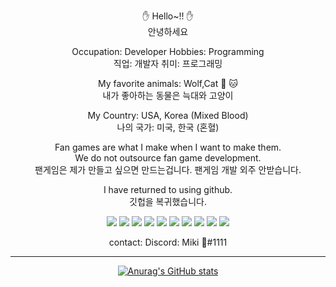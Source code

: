 <div align=center>

✋ Hello~!! ✋
<br>안녕하세요

Occupation: Developer Hobbies: Programming
<br>직업: 개발자 취미: 프로그래밍

My favorite animals: Wolf,Cat 🐺 🐱
<br>내가 좋아하는 동물은 늑대와 고양이
  
My Country: USA, Korea (Mixed Blood)
<br>나의 국가: 미국, 한국 (혼혈)
  
Fan games are what I make when I want to make them.
<br>We do not outsource fan game development.
<br>팬게임은 제가 만들고 싶으면 만드는겁니다. 팬게임 개발 외주 안받습니다.

I have returned to using github.
<br>깃헙을 복귀했습니다.

<a href="https://java.com/ko/download/ie_manual.jsp?locale=ko"><img src="https://img.shields.io/badge/Java-orange?style=flat-square&logo=Java&logoColor=white"/></a> <a href="https://www.ecma-international.org/publications-and-standards/standards/ecma-262/"><img src="https://img.shields.io/badge/JavaScript-orange?style=flat-square&logo=JavaScript&logoColor=white"/></a> <a href="https://devgear.co.kr/archives/products/delphi"><img src="https://img.shields.io/badge/Delphi-EE1F35?style=flat-square&logo=Delphi&logoColor=white"/></a> <a href="https://coffeescript.org/"><img src="https://img.shields.io/badge/CoffeeScript-2F2625?style=flat-square&logo=CoffeeScript&logoColor=white"/></a> <a href="https://www.python.org/downloads/"><img src="https://img.shields.io/badge/Python-3766AB?style=flat-square&logo=Python&logoColor=white"/></a> <a href="https://www.php.net/"><img src="https://img.shields.io/badge/PHP-777BB4?style=flat-square&logo=PHP&logoColor=white"/></a> <a href="https://github.com/PrettyGaeul"><img src="https://img.shields.io/badge/HTML5-E34F26?style=flat-square&logo=HTML5&logoColor=white"/></a> <a href="https://lesscss.org/"><img src="https://img.shields.io/badge/Less-1D365D?style=flat-square&logo=Less&logoColor=white"/></a> <a href="https://en.cppreference.com/w/"><img src="https://img.shields.io/badge/C-A8B9CC?style=flat-square&logo=C&logoColor=white"/></a> <a href="https://isocpp.org/"><img src="https://img.shields.io/badge/C++-00599C?style=flat-square&logo=C%2B%2B&logoColor=white"/></a>

contact: Discord: Miki 🌸#1111
  
-----------------------------------------------------------------------------------------------------------------------------------------------------------------------------

<a href="https://github.com/PrettyGaeul">![Anurag's GitHub stats](https://github-readme-stats.vercel.app/api?username=PrettyGaeul&show_icons=true&theme=radical)</a>

</div>
